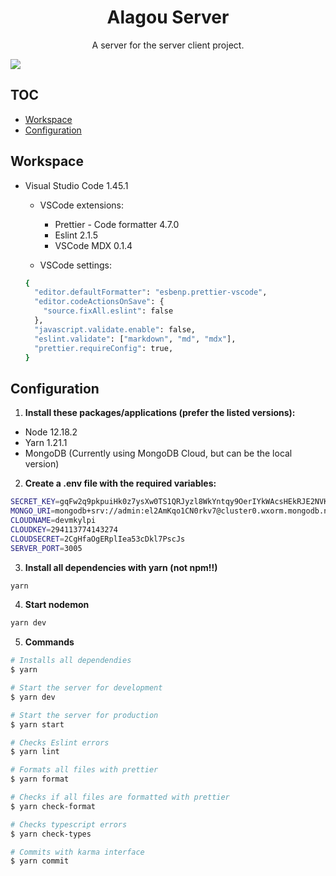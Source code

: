 <h1 align="center">
  Alagou Server
</h1>

<p align="center">
  A server for the server client project.
</p>

<a align="center" href="./CHANGELOG.md">
  <img src="https://img.shields.io/badge/version-0.0.1-blue" />
</a>

## TOC

- [Workspace](#workspace)
- [Configuration](#configuration)

## Workspace

- Visual Studio Code 1.45.1

  - VSCode extensions:

    - Prettier - Code formatter 4.7.0
    - Eslint 2.1.5
    - VSCode MDX 0.1.4

  - VSCode settings:

  ```sh
  {
    "editor.defaultFormatter": "esbenp.prettier-vscode",
    "editor.codeActionsOnSave": {
      "source.fixAll.eslint": false
    },
    "javascript.validate.enable": false,
    "eslint.validate": ["markdown", "md", "mdx"],
    "prettier.requireConfig": true,
  }
  ```

## Configuration

1. **Install these packages/applications (prefer the listed versions):**

- Node 12.18.2
- Yarn 1.21.1
- MongoDB (Currently using MongoDB Cloud, but can be the local version)

2. **Create a .env file with the required variables:**

```sh
SECRET_KEY=gqFw2q9pkpuiHk0z7ysXw0TS1QRJyzl8WkYntqy9OerIYkWAcsHEkRJE2NVK3wn
MONGO_URI=mongodb+srv://admin:el2AmKqo1CN0rkv7@cluster0.wxorm.mongodb.net/test?retryWrites=true&w=majority
CLOUDNAME=devmkylpi
CLOUDKEY=294113774143274
CLOUDSECRET=2CgHfaOgERplIea53cDkl7PscJs
SERVER_PORT=3005
```

3. **Install all dependencies with yarn (not npm!!)**

```sh
yarn
```

4. **Start nodemon**

```sh
yarn dev
```

5. **Commands**

```bash
# Installs all dependendies
$ yarn

# Start the server for development
$ yarn dev

# Start the server for production
$ yarn start

# Checks Eslint errors
$ yarn lint

# Formats all files with prettier
$ yarn format

# Checks if all files are formatted with prettier
$ yarn check-format

# Checks typescript errors
$ yarn check-types

# Commits with karma interface
$ yarn commit
```

